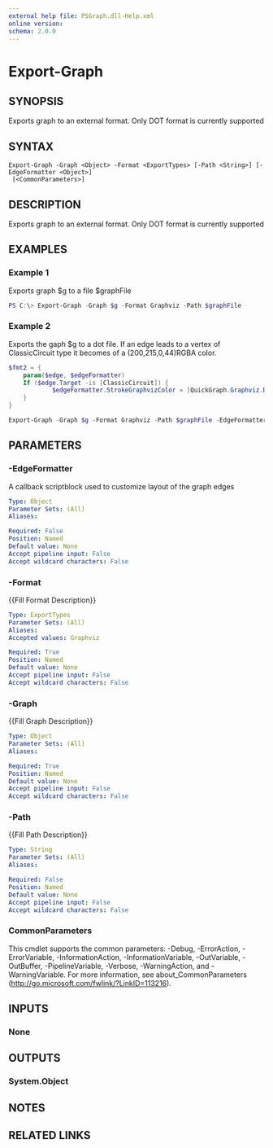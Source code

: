 ```yaml
---
external help file: PSGraph.dll-Help.xml
online version: 
schema: 2.0.0
---
```


# Export-Graph

## SYNOPSIS
Exports graph to an external format. Only DOT format is currently supported

## SYNTAX

```
Export-Graph -Graph <Object> -Format <ExportTypes> [-Path <String>] [-EdgeFormatter <Object>]
 [<CommonParameters>]
```

## DESCRIPTION
Exports graph to an external format. Only DOT format is currently supported

## EXAMPLES

### Example 1
Exports graph $g to a file $graphFile
```powershell code
PS C:\> Export-Graph -Graph $g -Format Graphviz -Path $graphFile
```

### Example 2
Exports the gaph $g to a dot file. If an edge leads to a vertex of ClassicCircuit type it becomes of a (200,215,0,44)RGBA color.
```powershell code
$fmt2 = {
    param($edge, $edgeFormatter)
    If ($edge.Target -is [ClassicCircuit]) {
            $edgeFormatter.StrokeGraphvizColor = [QuickGraph.Graphviz.Dot.GraphvizColor]::new(200,215,0,44)
    }
}

Export-Graph -Graph $g -Format Graphviz -Path $graphFile -EdgeFormatter $fmt2 -Verbose

```

## PARAMETERS

### -EdgeFormatter
A callback scriptblock used to customize layout of the graph edges

```yaml
Type: Object
Parameter Sets: (All)
Aliases: 

Required: False
Position: Named
Default value: None
Accept pipeline input: False
Accept wildcard characters: False
```

### -Format
{{Fill Format Description}}

```yaml
Type: ExportTypes
Parameter Sets: (All)
Aliases: 
Accepted values: Graphviz

Required: True
Position: Named
Default value: None
Accept pipeline input: False
Accept wildcard characters: False
```

### -Graph
{{Fill Graph Description}}

```yaml
Type: Object
Parameter Sets: (All)
Aliases: 

Required: True
Position: Named
Default value: None
Accept pipeline input: False
Accept wildcard characters: False
```

### -Path
{{Fill Path Description}}

```yaml
Type: String
Parameter Sets: (All)
Aliases: 

Required: False
Position: Named
Default value: None
Accept pipeline input: False
Accept wildcard characters: False
```

### CommonParameters
This cmdlet supports the common parameters: -Debug, -ErrorAction, -ErrorVariable, -InformationAction, -InformationVariable, -OutVariable, -OutBuffer, -PipelineVariable, -Verbose, -WarningAction, and -WarningVariable. For more information, see about_CommonParameters (http://go.microsoft.com/fwlink/?LinkID=113216).

## INPUTS

### None

## OUTPUTS

### System.Object

## NOTES

## RELATED LINKS

